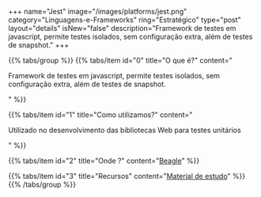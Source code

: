 +++
name="Jest"
image="/images/platforms/jest.png"
category="Linguagens-e-Frameworks"
ring="Estratégico"
type="post"
layout="details"
isNew="false"
description="Framework de testes em javascript, permite testes isolados, sem configuração extra, além de testes de snapshot."
+++

{{% tabs/group %}}
  {{% tabs/item id="0" title="O que é?" content="<p>Framework de testes em javascript, permite testes isolados, sem configuração extra, além de testes de snapshot.</p>" %}}

  {{% tabs/item id="1" title="Como utilizamos?" content="<p>Utilizado no desenvolvimento das bibliotecas Web para testes unitários</p>" %}}

  {{% tabs/item id="2" title="Onde ?" content="<a href='https://usebeagle.io/' target="_blank">Beagle</a>" %}}

  {{% tabs/item id="3" title="Recursos" content="<a href='https://jestjs.io/pt-BR/' target='_blank'>Material de estudo</a>" %}}
{{% /tabs/group %}}
